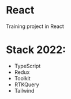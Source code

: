 # React
 Training project in React
# Stack 2022:
* TypeScript
* Redux
* Toolkit
* RTKQuery
* Tailwind
